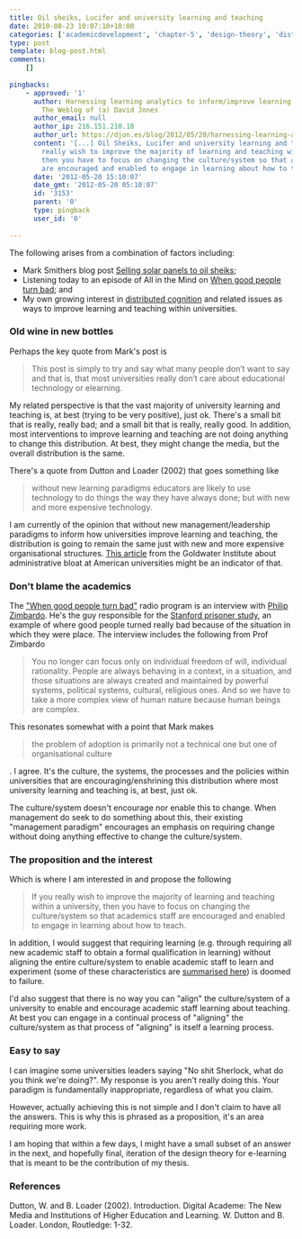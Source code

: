 ```yaml
---
title: Oil sheiks, Lucifer and university learning and teaching
date: 2010-08-23 10:07:10+10:00
categories: ['academicdevelopment', 'chapter-5', 'design-theory', 'distributedcognition', 'elearning', 'thesis']
type: post
template: blog-post.html
comments:
    []
    
pingbacks:
    - approved: '1'
      author: Harnessing learning analytics to inform/improve learning and teaching &laquo;
        The Weblog of (a) David Jones
      author_email: null
      author_ip: 216.151.210.18
      author_url: https://djon.es/blog/2012/05/20/harnessing-learning-analytics-to-informimprove-learning-and-teaching/
      content: '[...] Oil Sheiks, Lucifer and university learning and teaching If you
        really wish to improve the majority of learning and teaching within a university,
        then you have to focus on changing the culture/system so that academics staff
        are encouraged and enabled to engage in learning about how to teach. [...]'
      date: '2012-05-20 15:10:07'
      date_gmt: '2012-05-20 05:10:07'
      id: '3153'
      parent: '0'
      type: pingback
      user_id: '0'
    
---
```

The following arises from a combination of factors including:

- Mark Smithers blog post [Selling solar panels to oil sheiks](http://www.masmithers.com/2010/08/22/selling-solar-panels-to-oil-sheiks/);
- Listening today to an episode of All in the Mind on [When good people turn bad](http://www.abc.net.au/rn/allinthemind/stories/2007/1986435.htm); and
- My own growing interest in [distributed cognition](http://en.wikipedia.org/wiki/Distributed_cognition) and related issues as ways to improve learning and teaching within universities.

### Old wine in new bottles

Perhaps the key quote from Mark's post is

> This post is simply to try and say what many people don’t want to say and that is, that most universities really don’t care about educational technology or elearning.

My related perspective is that the vast majority of university learning and teaching is, at best (trying to be very positive), just ok. There's a small bit that is really, really bad; and a small bit that is really, really good. In addition, most interventions to improve learning and teaching are not doing anything to change this distribution. At best, they might change the media, but the overall distribution is the same.

There's a quote from Dutton and Loader (2002) that goes something like

> without new learning paradigms educators are likely to use technology to do things the way they have always done; but with new and more expensive technology.

I am currently of the opinion that without new management/leadership paradigms to inform how universities improve learning and teaching, the distribution is going to remain the same just with new and more expensive organisational structures. [This article](http://www.goldwaterinstitute.org/article/4941) from the Goldwater Institute about administrative bloat at American universities might be an indicator of that.

### Don't blame the academics

The ["When good people turn bad"](http://www.abc.net.au/rn/allinthemind/stories/2007/1986435.htm) radio program is an interview with [Philip Zimbardo](http://en.wikipedia.org/wiki/Philip_Zimbardo). He's the guy responsible for the [Stanford prisoner study](http://en.wikipedia.org/wiki/Stanford_prison_study), an example of where good people turned really bad because of the situation in which they were place. The interview includes the following from Prof Zimbardo

> You no longer can focus only on individual freedom of will, individual rationality. People are always behaving in a context, in a situation, and those situations are always created and maintained by powerful systems, political systems, cultural, religious ones. And so we have to take a more complex view of human nature because human beings are complex.

This resonates somewhat with a point that Mark makes

> the problem of adoption is primarily not a technical one but one of organisational culture

. I agree. It's the culture, the systems, the processes and the policies within universities that are encouraging/enshrining this distribution where most university learning and teaching is, at best, just ok.

The culture/system doesn't encourage nor enable this to change. When management do seek to do something about this, their existing "management paradigm" encourages an emphasis on requiring change without doing anything effective to change the culture/system.

### The proposition and the interest

Which is where I am interested in and propose the following

> If you really wish to improve the majority of learning and teaching within a university, then you have to focus on changing the culture/system so that academics staff are encouraged and enabled to engage in learning about how to teach.

In addition, I would suggest that requiring learning (e.g. through requiring all new academic staff to obtain a formal qualification in learning) without aligning the entire culture/system to enable academic staff to learn and experiment (some of these characteristics are [summarised here](/blog2/2010/08/19/how-people-learn-and-implications-for-academic-development/)) is doomed to failure.

I'd also suggest that there is no way you can "align" the culture/system of a university to enable and encourage academic staff learning about teaching. At best you can engage in a continual process of "aligning" the culture/system as that process of "aligning" is itself a learning process.

### Easy to say

I can imagine some universities leaders saying "No shit Sherlock, what do you think we're doing?". My response is you aren't really doing this. Your paradigm is fundamentally inappropriate, regardless of what you claim.

However, actually achieving this is not simple and I don't claim to have all the answers. This is why this is phrased as a proposition, it's an area requiring more work.

I am hoping that within a few days, I might have a small subset of an answer in the next, and hopefully final, iteration of the design theory for e-learning that is meant to be the contribution of my thesis.

### References

Dutton, W. and B. Loader (2002). Introduction. Digital Academe: The New Media and Institutions of Higher Education and Learning. W. Dutton and B. Loader. London, Routledge: 1-32.